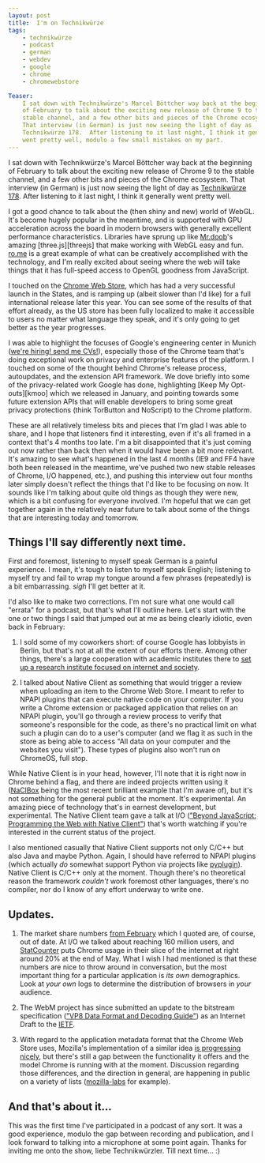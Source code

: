 ```yaml
---
layout: post
title:  I'm on Technikwürze
tags:
    - technikwürze
    - podcast
    - german
    - webdev
    - google
    - chrome
    - chromewebstore

Teaser:
    I sat down with Technikwürze's Marcel Böttcher way back at the beginning
    of February to talk about the exciting new release of Chrome 9 to the
    stable channel, and a few other bits and pieces of the Chrome ecosystem.
    That interview (in German) is just now seeing the light of day as
    Technikwürze 178.  After listening to it last night, I think it generally
    went pretty well, modulo a few small mistakes on my part.
---
```

I sat down with Technikwürze's Marcel Böttcher way back at the beginning of February to talk about the exciting new release of Chrome 9 to the stable channel, and a few other bits and pieces of the Chrome ecosystem. That interview (in German) is just now seeing the light of day as [Technikwürze 178][link].  After listening to it last night, I think it generally went pretty well.

I got a good chance to talk about the (then shiny and new) world of WebGL. It's become hugely popular in the meantime, and is supported with GPU acceleration across the board in modern browsers with generally excellent performance characteristics.  Libraries have sprung up like [Mr.doob][mrdoob]'s amazing [three.js][threejs] that make working with WebGL easy and fun. [ro.me][rome] is a great example of what can be creatively accomplished with the technology, and I'm really excited about seeing where the web will take things that it has full-speed access to OpenGL goodness from JavaScript.

I touched on the [Chrome Web Store][cws], which has had a very successful launch in the States, and is ramping up (albeit slower than I'd like) for a full international release later this year. You can see some of the results of that effort already, as the US store has been fully localized to make it accessible to users no matter what language they speak, and it's only going to get better as the year progresses.

I was able to highlight the focuses of Google's engineering center in Munich ([we're hiring!  send me CVs!][hiring]), especially those of the Chrome team that's doing exceptional work on privacy and enterprise features of the platform. I touched on some of the thought behind Chrome's release process, autoupdates, and the extension API framework. We dove briefly into some of the privacy-related work Google has done, highlighting [Keep My Opt-outs][kmoo] which we released in January, and pointing towards some future extension APIs that will enable developers to bring some great privacy protections (think TorButton and NoScript) to the Chrome platform.

These are all relatively timeless bits and pieces that I'm glad I was able to share, and I hope that listeners find it interesting, even if it's all framed in a context that's 4 months too late.  I'm a bit disappointed that it's just coming out now rather than back then when it would have been a bit more relevant.  It's amazing to see what's happened in the last 4 months (IE9 and FF4 have both been released in the meantime, we've pushed two new stable releases of Chrome, I/O happened, etc.), and pushing this interview out four months later simply doesn't reflect the things that I'd like to be focusing on now.  It sounds like I'm talking about quite old things as though they were new, which is a bit confusing for everyone involved. I'm hopeful that we can get together again in the relatively near future to talk about some of the things that are interesting today and tomorrow.

## Things I'll say differently next time.

First and foremost, listening to myself speak German is a painful experience. I mean, it's tough to listen to myself speak English; listening to myself try and fail to wrap my tongue around a few phrases (repeatedly) is a bit embarrassing. *sigh* I'll get better at it.

I'd also like to make two corrections. I'm not sure what one would call "errata" for a podcast, but that's what I'll outline here.  Let's start with the one or two things I said that jumped out at me as being clearly idiotic, even back in February:

1. I sold some of my coworkers short: of course Google has lobbyists in Berlin, but that's not at all the extent of our efforts there. Among other things, there's a large cooperation with academic institutes there to [set up a research institute focused on internet and society][institute].

2. I talked about Native Client as something that would trigger a review when uploading an item to the Chrome Web Store. I meant to refer to NPAPI plugins that can execute native code on your computer. If you write a Chrome extension or packaged application that relies on an NPAPI plugin, you'll go through a review process to verify that someone's responsible for the code, as there's no practical limit on what such a plugin can do to a user's computer (and we flag it as such in the store as being able to access "All data on your computer and the websites you visit"). These types of plugins also won't run on ChromeOS, full stop.

  While Native Client is in your head, however, I'll note that it is right now in Chrome behind a flag, and there are indeed projects written using it ([NaClBox][] being the most recent brilliant example that I'm aware of), but it's not something for  the general public at the moment. It's experimental. An amazing piece of technology that's in earnest development, but experimental. The Native Client team gave a talk at I/O (["Beyond JavaScript: Programming the Web with Native Client"][naclio]) that's worth watching if you're interested in the current status of the project.

  I also mentioned casually that Native Client supports not only C/C++ but also Java and maybe Python. Again, I should have referred to NPAPI plugins (which actually _do_ somewhat support Python via projects like [pyplugin][]). Native Client is C/C++ only at the moment. Though there's no theoretical reason the framework _couldn't_ work foremost other languages, there's no compiler, nor do I know of any effort underway to write one.

## Updates.

1. The market share numbers [from February][share] which I quoted are, of course, out of date. At I/O we talked about reaching 160 million users, and [StatCounter][stats] puts Chrome usage in their slice of the internet at right around 20% at the end of May. What I wish I had mentioned is that these numbers are nice to throw around in conversation, but the most important thing for a particular application is _its own_ demographics. Look at _your own_ logs to determine the distribution of browsers in _your_ audience.

2. The WebM project has since submitted an update to the bitstream specification (["VP8 Data Format and Decoding Guide"][vp8]) as an Internet Draft to the [IETF][].

3. With regard to the application metadata format that the Chrome Web Store uses, Mozilla's implementation of a similar idea [is progressing nicely][mozilla], but there's still a gap between the functionality it offers and the model Chrome is running with at the moment. Discussion regarding those differences, and the direction in general, are happening in public on a variety of lists ([mozilla-labs][labslist] for example).

## And that's about it...

This was the first time I've participated in a podcast of any sort. It was a good experience, modulo the gap between recording and publication, and I look forward to talking into a microphone at some point again. Thanks for inviting me onto the show, liebe Technikwürzler. Till next time... :)

[link]: http://TODO
[mrdoob]: http://mrdoob.com/
[three]: https://github.com/mrdoob/three.js
[cws]: https://chrome.google.com/webstore
[rome]: http://ro.me/
[hiring]: http://www.google.de/intl/en/jobs/germanylocations/munich/
[institute]: http://www.thelocal.de/sci-tech/20110216-33141.html
[NaClBox]: http://www.naclbox.com/
[naclio]: http://www.google.com/events/io/2011/sessions/beyond-javascript-programming-the-web-with-native-client.html
[pyplugin]: http://pyplugin.com/
[share]: http://arstechnica.com/web/news/2011/02/chrome-takes-10-usage-share-ie-continues-to-haemorrhage.ars
[stats]: http://gs.statcounter.com/
[vp8]: http://tools.ietf.org/html/draft-bankoski-vp8-bitstream-01
[IETF]: http://www.ietf.org/
[webmplugin]: http://tools.google.com/dlpage/webmmf
[mozilla]: https://developer.mozilla.org/en/OpenWebApps/The_Manifest
[labslist]: https://groups.google.com/forum/#!forum/mozilla-labs